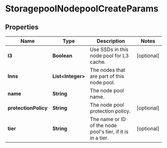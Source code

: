 
# StoragepoolNodepoolCreateParams

## Properties
Name | Type | Description | Notes
------------ | ------------- | ------------- | -------------
**l3** | **Boolean** | Use SSDs in this node pool for L3 cache. |  [optional]
**lnns** | **List&lt;Integer&gt;** | The nodes that are part of this node pool. | 
**name** | **String** | The node pool name. | 
**protectionPolicy** | **String** | The node pool protection policy. |  [optional]
**tier** | **String** | The name or ID of the node pool&#39;s tier, if it is in a tier. |  [optional]



